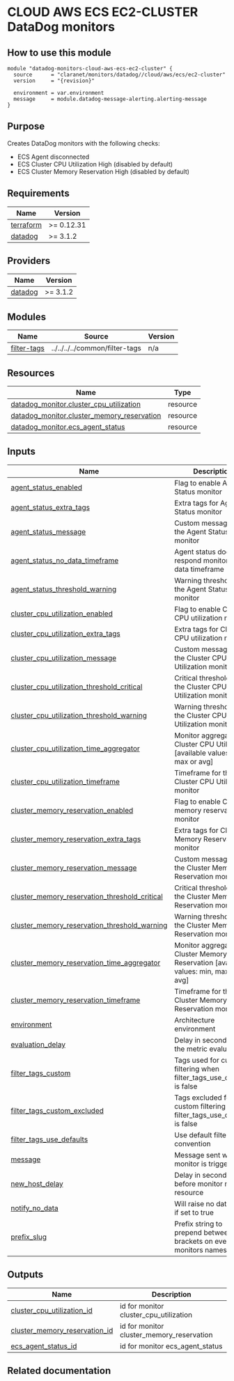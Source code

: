 # CLOUD AWS ECS EC2-CLUSTER DataDog monitors

## How to use this module

```hcl
module "datadog-monitors-cloud-aws-ecs-ec2-cluster" {
  source      = "claranet/monitors/datadog//cloud/aws/ecs/ec2-cluster"
  version     = "{revision}"

  environment = var.environment
  message     = module.datadog-message-alerting.alerting-message
}

```

## Purpose

Creates DataDog monitors with the following checks:

- ECS Agent disconnected
- ECS Cluster CPU Utilization High (disabled by default)
- ECS Cluster Memory Reservation High (disabled by default)

## Requirements

| Name | Version |
|------|---------|
| <a name="requirement_terraform"></a> [terraform](#requirement\_terraform) | >= 0.12.31 |
| <a name="requirement_datadog"></a> [datadog](#requirement\_datadog) | >= 3.1.2 |

## Providers

| Name | Version |
|------|---------|
| <a name="provider_datadog"></a> [datadog](#provider\_datadog) | >= 3.1.2 |

## Modules

| Name | Source | Version |
|------|--------|---------|
| <a name="module_filter-tags"></a> [filter-tags](#module\_filter-tags) | ../../../../common/filter-tags | n/a |

## Resources

| Name | Type |
|------|------|
| [datadog_monitor.cluster_cpu_utilization](https://registry.terraform.io/providers/DataDog/datadog/latest/docs/resources/monitor) | resource |
| [datadog_monitor.cluster_memory_reservation](https://registry.terraform.io/providers/DataDog/datadog/latest/docs/resources/monitor) | resource |
| [datadog_monitor.ecs_agent_status](https://registry.terraform.io/providers/DataDog/datadog/latest/docs/resources/monitor) | resource |

## Inputs

| Name | Description | Type | Default | Required |
|------|-------------|------|---------|:--------:|
| <a name="input_agent_status_enabled"></a> [agent\_status\_enabled](#input\_agent\_status\_enabled) | Flag to enable Agent Status monitor | `string` | `"true"` | no |
| <a name="input_agent_status_extra_tags"></a> [agent\_status\_extra\_tags](#input\_agent\_status\_extra\_tags) | Extra tags for Agent Status monitor | `list(string)` | `[]` | no |
| <a name="input_agent_status_message"></a> [agent\_status\_message](#input\_agent\_status\_message) | Custom message for the Agent Status monitor | `string` | `""` | no |
| <a name="input_agent_status_no_data_timeframe"></a> [agent\_status\_no\_data\_timeframe](#input\_agent\_status\_no\_data\_timeframe) | Agent status does not respond monitor no data timeframe | `string` | `10` | no |
| <a name="input_agent_status_threshold_warning"></a> [agent\_status\_threshold\_warning](#input\_agent\_status\_threshold\_warning) | Warning threshold for the Agent Status monitor | `string` | `3` | no |
| <a name="input_cluster_cpu_utilization_enabled"></a> [cluster\_cpu\_utilization\_enabled](#input\_cluster\_cpu\_utilization\_enabled) | Flag to enable Cluster CPU utilization monitor | `string` | `"false"` | no |
| <a name="input_cluster_cpu_utilization_extra_tags"></a> [cluster\_cpu\_utilization\_extra\_tags](#input\_cluster\_cpu\_utilization\_extra\_tags) | Extra tags for Cluster CPU utilization monitor | `list(string)` | `[]` | no |
| <a name="input_cluster_cpu_utilization_message"></a> [cluster\_cpu\_utilization\_message](#input\_cluster\_cpu\_utilization\_message) | Custom message for the Cluster CPU Utilization monitor | `string` | `""` | no |
| <a name="input_cluster_cpu_utilization_threshold_critical"></a> [cluster\_cpu\_utilization\_threshold\_critical](#input\_cluster\_cpu\_utilization\_threshold\_critical) | Critical threshold for the Cluster CPU Utilization monitor | `string` | `90` | no |
| <a name="input_cluster_cpu_utilization_threshold_warning"></a> [cluster\_cpu\_utilization\_threshold\_warning](#input\_cluster\_cpu\_utilization\_threshold\_warning) | Warning threshold for the Cluster CPU Utilization monitor | `string` | `85` | no |
| <a name="input_cluster_cpu_utilization_time_aggregator"></a> [cluster\_cpu\_utilization\_time\_aggregator](#input\_cluster\_cpu\_utilization\_time\_aggregator) | Monitor aggregator for Cluster CPU Utilization [available values: min, max or avg] | `string` | `"min"` | no |
| <a name="input_cluster_cpu_utilization_timeframe"></a> [cluster\_cpu\_utilization\_timeframe](#input\_cluster\_cpu\_utilization\_timeframe) | Timeframe for the Cluster CPU Utilization monitor | `string` | `"last_5m"` | no |
| <a name="input_cluster_memory_reservation_enabled"></a> [cluster\_memory\_reservation\_enabled](#input\_cluster\_memory\_reservation\_enabled) | Flag to enable Cluster memory reservation monitor | `string` | `"false"` | no |
| <a name="input_cluster_memory_reservation_extra_tags"></a> [cluster\_memory\_reservation\_extra\_tags](#input\_cluster\_memory\_reservation\_extra\_tags) | Extra tags for Cluster Memory Reservation monitor | `list(string)` | `[]` | no |
| <a name="input_cluster_memory_reservation_message"></a> [cluster\_memory\_reservation\_message](#input\_cluster\_memory\_reservation\_message) | Custom message for the Cluster Memory Reservation monitor | `string` | `""` | no |
| <a name="input_cluster_memory_reservation_threshold_critical"></a> [cluster\_memory\_reservation\_threshold\_critical](#input\_cluster\_memory\_reservation\_threshold\_critical) | Critical threshold for the Cluster Memory Reservation monitor | `string` | `90` | no |
| <a name="input_cluster_memory_reservation_threshold_warning"></a> [cluster\_memory\_reservation\_threshold\_warning](#input\_cluster\_memory\_reservation\_threshold\_warning) | Warning threshold for the Cluster Memory Reservation monitor | `string` | `85` | no |
| <a name="input_cluster_memory_reservation_time_aggregator"></a> [cluster\_memory\_reservation\_time\_aggregator](#input\_cluster\_memory\_reservation\_time\_aggregator) | Monitor aggregator for Cluster Memory Reservation [available values: min, max or avg] | `string` | `"min"` | no |
| <a name="input_cluster_memory_reservation_timeframe"></a> [cluster\_memory\_reservation\_timeframe](#input\_cluster\_memory\_reservation\_timeframe) | Timeframe for the Cluster Memory Reservation monitor | `string` | `"last_5m"` | no |
| <a name="input_environment"></a> [environment](#input\_environment) | Architecture environment | `string` | n/a | yes |
| <a name="input_evaluation_delay"></a> [evaluation\_delay](#input\_evaluation\_delay) | Delay in seconds for the metric evaluation | `number` | `900` | no |
| <a name="input_filter_tags_custom"></a> [filter\_tags\_custom](#input\_filter\_tags\_custom) | Tags used for custom filtering when filter\_tags\_use\_defaults is false | `string` | `"*"` | no |
| <a name="input_filter_tags_custom_excluded"></a> [filter\_tags\_custom\_excluded](#input\_filter\_tags\_custom\_excluded) | Tags excluded for custom filtering when filter\_tags\_use\_defaults is false | `string` | `""` | no |
| <a name="input_filter_tags_use_defaults"></a> [filter\_tags\_use\_defaults](#input\_filter\_tags\_use\_defaults) | Use default filter tags convention | `string` | `"true"` | no |
| <a name="input_message"></a> [message](#input\_message) | Message sent when a monitor is triggered | `any` | n/a | yes |
| <a name="input_new_host_delay"></a> [new\_host\_delay](#input\_new\_host\_delay) | Delay in seconds before monitor new resource | `number` | `300` | no |
| <a name="input_notify_no_data"></a> [notify\_no\_data](#input\_notify\_no\_data) | Will raise no data alert if set to true | `bool` | `true` | no |
| <a name="input_prefix_slug"></a> [prefix\_slug](#input\_prefix\_slug) | Prefix string to prepend between brackets on every monitors names | `string` | `""` | no |

## Outputs

| Name | Description |
|------|-------------|
| <a name="output_cluster_cpu_utilization_id"></a> [cluster\_cpu\_utilization\_id](#output\_cluster\_cpu\_utilization\_id) | id for monitor cluster\_cpu\_utilization |
| <a name="output_cluster_memory_reservation_id"></a> [cluster\_memory\_reservation\_id](#output\_cluster\_memory\_reservation\_id) | id for monitor cluster\_memory\_reservation |
| <a name="output_ecs_agent_status_id"></a> [ecs\_agent\_status\_id](#output\_ecs\_agent\_status\_id) | id for monitor ecs\_agent\_status |
## Related documentation


